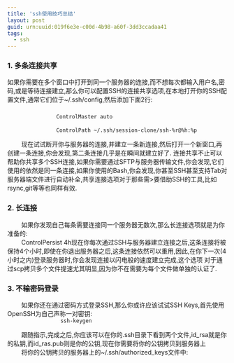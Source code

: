 ```yaml
---
title: 'ssh使用技巧总结'
layout: post
guid: urn:uuid:019f6e3e-c00d-4b98-a60f-3dd3ccadaa41
tags: 
  - ssh
---
```

<h3>1. 多条连接共享</h3>
<p>
        如果你需要在多个窗口中打开到同一个服务器的连接,而不想每次都输入用户名,密码,或是等待连接建立,那么你可以配置SSH的连接共享选项,在本地打开你的SSH配置文件,通常它们位于~/.ssh/config,然后添加下面2行:<br/>
　      <code>
        　      ControlMaster auto<br/>
　              ControlPath ~/.ssh/session-clone/ssh-%r@%h:%p
        </code>
        <br/>
　　    现在试试断开你与服务器的连接,并建立一条新连接,然后打开一个新窗口,再创建一条连接,你会发现,第二条连接几乎是在瞬间就建立好了.
        连接共享不止可以帮助你共享多个SSH连接,如果你需要通过SFTP与服务器传输文件,你会发现,它们使用的依然是同一条连接,如果你使用的Bash,你会发现,你甚至SSH甚至支持Tab对服务器端文件进行自动补全,共享连接选项对于那些需>要借助SSH的工具,比如rsync,git等等也同样有效.
</p>

<h3>2. 长连接</h3>
<p>　　
        如果你发现自己每条需要连接同一个服务器无数次,那么长连接选项就是为你准备的:<br/>
　　    ControlPersist 4h现在你每次通过SSH与服务器建立连接之后,这条连接将被保持4个小时,即使在你退出服务器之后,这条连接依然可以重用,因此,在你下一次(4小时之内)登录服务器时,你会发现连接以闪电般的速度建立完成,这个选项
对于通过scp拷贝多个文件提速尤其明显,因为你不在需要为每个文件做单独的认证了.
</p>

<h3>3. 不输密码登录</h3>
<p>　　
        如果你还在通过密码方式登录SSH,那么你或许应该试试SSH Keys,首先使用OpenSSH为自己声称一对密钥:
　　    <code>
                 ssh-keygen
        </code>
        <br/>
　　    跟随指示,完成之后,你应该可以在你的.ssh目录下看到两个文件,id_rsa就是你的私钥,而id_ras.pub则是你的公钥,现在你需要将你的公钥拷贝到服务器上<br/>
　　    将你的公钥拷贝的服务器上的~/.ssh/authorized_keys文件中:<br/>
</p>

